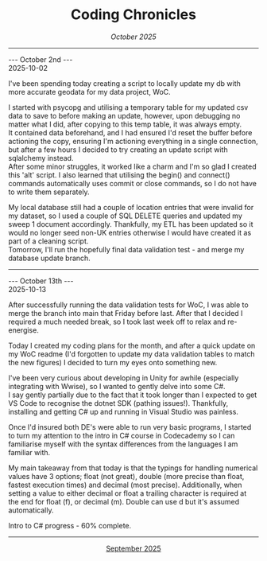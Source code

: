 <h1 align = "center"> Coding Chronicles </h1>
 <div align = "center"><i> October 2025 </i></div>

 ------------

--- October 2nd ---  
2025-10-02

I've been spending today creating a script to locally update my db with more accurate geodata for my data project, WoC.  

I started with psycopg and utilising a temporary table for my updated csv data to save to before making an update, however, upon debugging no matter what I did, after copying to this temp table, it was always empty.  
It contained data beforehand, and I had ensured I'd reset the buffer before actioning the copy, ensuring I'm actioning everything in a single connection, but after a few hours I decided to try creating an update script with sqlalchemy instead.  
After some minor struggles, it worked like a charm and I'm so glad I created this 'alt' script.  I also learned that utilising the begin() and connect() commands automatically uses commit or close commands, so I do not have to write them separately.  

My local database still had a couple of location entries that were invalid for my dataset, so I used a couple of SQL DELETE queries and updated my sweep 1 document accordingly.  Thankfully, my ETL has been updated so it would no longer seed non-UK entries otherwise I would have created it as part of a cleaning script.  
Tomorrow, I'll run the hopefully final data validation test - and merge my database update branch.  

------------

--- October 13th ---  
2025-10-13

After successfully running the data validation tests for WoC, I was able to merge the branch into main that Friday before last. After that I decided I required a much needed break, so I took last week off to relax and re-energise. 

Today I created my coding plans for the month, and after a quick update on my WoC readme (I'd forgotten to update my data validation tables to match the new figures) I decided to turn my eyes onto something new.  

I've been very curious about developing in Unity for awhile (especially integrating with Wwise), so I wanted to gently delve into some C#.  
I say gently partially due to the fact that it took longer than I expected to get VS Code to recognise the dotnet SDK (pathing issues!). Thankfully, installing and getting C# up and running in Visual Studio was painless.  

Once I'd insured both DE's were able to run very basic programs, I started to turn my attention to the intro in C# course in Codecademy so I can familiarise myself with the syntax differences from the languages I am familiar with.  

My main takeaway from that today is that the typings for handling numerical values have 3 options; float (not great), double (more precise than float, fastest execution times) and decimal (most precise).  Additionally, when setting a value to either decimal or float a trailing character is required at the end for float (f), or decimal (m).
Double can use d but it's assumed automatically.  

Intro to C# progress - 60% complete. 

------------

<div align = "center"><a href="2025-09.md">September 2025</a></div>
